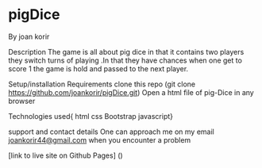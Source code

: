 # pigDice
By joan korir

Description
The game is all about pig dice in that it contains two players they switch turns of playing .In that they have chances when one get to score 1 the game is hold and passed  to the next player.

Setup/installation Requirements
clone  this repo (git clone https://github.com/joankorir/pigDice.git)
Open a html file of pig-Dice in any browser

Technologies used{
  html
  css
  Bootstrap
  javascript}

support and contact details
One can approach me on my email joankorir44@gmail.com when you encounter a problem

[link to live site on Github Pages]
  ()
